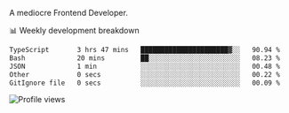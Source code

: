 A mediocre Frontend Developer.

📊 Weekly development breakdown
<!--START_SECTION:waka-->

```txt
TypeScript       3 hrs 47 mins   ██████████████████████▓░░   90.94 %
Bash             20 mins         ██░░░░░░░░░░░░░░░░░░░░░░░   08.23 %
JSON             1 min           ░░░░░░░░░░░░░░░░░░░░░░░░░   00.48 %
Other            0 secs          ░░░░░░░░░░░░░░░░░░░░░░░░░   00.22 %
GitIgnore file   0 secs          ░░░░░░░░░░░░░░░░░░░░░░░░░   00.09 %
```

<!--END_SECTION:waka-->

<img src="https://gpvc.arturio.dev/iqbalfasri" alt="Profile views"/>
